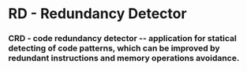 # RD - Redundancy Detector
### CRD - code redundancy detector -- application for statical detecting of code patterns, which can be improved by redundant instructions and memory operations avoidance.
